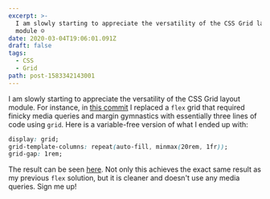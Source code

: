 ```yaml
---
excerpt: >-
  I am slowly starting to appreciate the versatility of the CSS Grid layout
  module ☺️
date: 2020-03-04T19:06:01.091Z
draft: false
tags:
  - CSS
  - Grid
path: post-1583342143001
---
```

I am slowly starting to appreciate the versatility of the CSS Grid layout module. For instance, in [this commit](https://github.com/kaishin/swiftui.directory/commit/aaba0e5e96d7642ed25560cc2456890b1cb49f8b) I replaced a `flex` grid that required finicky media queries and margin gymnastics with essentially three lines of code using `grid`. Here is a variable-free version of what I ended up with:

```css
display: grid;
grid-template-columns: repeat(auto-fill, minmax(20rem, 1fr));
grid-gap: 1rem;
```
The result can be seen [here](https://swiftui.directory). Not only this achieves the exact same result as my previous `flex` solution, but it is cleaner and doesn't use any media queries. Sign me up!
